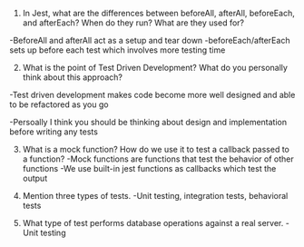 <!-- Answers to the Short Answer Essay Questions go here -->


1. In Jest, what are the differences between beforeAll, afterAll, beforeEach, and afterEach? When do they run? What are they used for?

-BeforeAll and afterAll act as a setup and tear down
-beforeEach/afterEach sets up before each test which involves more testing time 

2. What is the point of Test Driven Development? What do you personally think about this approach?

-Test driven development makes code become more well designed and able to be refactored as you go

-Persoally I think you should be thinking about design and implementation before writing any tests

3. What is a mock function? How do we use it to test a callback passed to a function?
-Mock functions are functions that test the behavior of other functions
-We use built-in jest functions as callbacks which test the output

5. Mention three types of tests.
-Unit testing, integration tests, behavioral tests

6. What type of test performs database operations against a real server.
-Unit testing